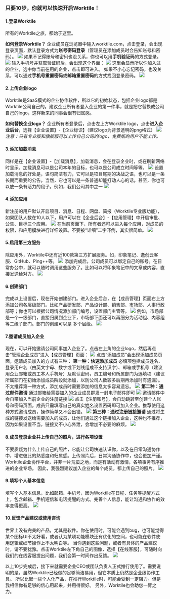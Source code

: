 ### 只要10步，你就可以快速开启Worktile！

#### 1.登录Worktile

所有的Worktile之旅，都始于这里。

**如何登录Worktile？**
企业成员在浏览器中输入worktile.com，点击登录，会出现登录页面，默认登录方式为**账号密码登录**（管理员在添加成员时会告知账号和密码）。
![](/assets/1-2.png)
如果不记得账号和密码也没关系，你也可以用**手机验证码**的方式登录。
![](/assets/1-3.png)
输入手机号并获取验证码后，会出现这个界面：
![](/assets/1-4.png)
这里会显示所以你加入过的企业，选中你当前在用的企业，点击即可进入。
如果不小心忘记密码，也没关系，可以通过**手机号重置密码**或**邮箱重置密码**的方式找回登录密码。
![](/assets/1-5.png)
#### 2.上传企业logo
Worktile是SaaS模式的企业协作软件，所以它的初始状态，包括企业logo都是Worktile公司自己的。建议企业所有者登入企业的第一件事，就是把它替换成公司自己的logo，这样新来的同事会很有归属感。

**如何替换企业logo？**
企业所有者登录后，点击左上方Worktile logo，点击**进入企业后台**，选择【企业设置】-【企业标识】（建议logo为背景透明的png格式）
![](/assets/1-8.png)
_注意：只有专业版和旗舰版可以上传自己公司的logo，免费版的用户不能上传。_
#### 3.添加加载消息
同样是在【企业设置】-【加载消息】，加载消息，会在登录企业时，或在刷新网络时显示。加载消息可以是公司本年的目标，也可以是公司成立时间等等。
![](/assets/1-9.png)
设置加载消息的好处是，语句简洁有力，它可以是项目尾期的决战之语，也可以是一条长期而重要的公告。当然，它也可以是一条普通却能打动人心的话。甚至，你也可以放一条有活力的段子。例如，我们公司其中之一
![](/assets/1-11.png)
#### 4.添加应用
新注册的用户默认开启项目、消息、日程、网盘、简报（Worktile专业版功能），如果团队人数在10人以下，用户可以在【企业后台】-【应用管理】中开启审批、公告、目标三个应用。
![](/assets/1-12.png)
在当前页面下，所有者还可以进入每个应用，对成员的权限，和应用模块进行详细设置。不要被“详细”二字吓倒，其实很简单。
![](/assets/1-10.png)
#### 5.启用第三方服务
除应用外，Worktile中还有近100款第三方扩展服务。如，印象笔记、逸创云客服、GitHub、Ping++等。
![](/assets/1-13.png)
添加完成后，公司成员可以绑定自己的账号。在日常办公中，就可以随时调用这些服务了。比如可以将印象笔记中的文章或内容，直接发送给对方。
![](/assets/1-14.png)
#### 6.创建部门
完成以上设置后，现在开始创建部门。进入企业后台，在【成员管理】页面右上方添加公司各层级部门。比如产品研发部、产品设计部、销售部、市场部、人事行政部等；你也可以根据公司情况添加部门编号，设置部门主管等。
![](/assets/1-15.png)
例如，市场部是一个一级部门，直接归属到企业下，市场部下面还可以再细分为活动组、内容组等二级子部门。部门的创建可以是 多个层级。
![](/assets/1-16.png)
#### 7.邀请成员加入企业
现在，可以开始邀请公司同事加入企业了。点击左上角的企业logo，然后再点击“管理企业成员”进入【成员管理】页面：
![](/assets/1-32.png)
点击“添加成员”会出现添加成员页面，邀请成员加入的方式有三种：
**第一种：快速添加成员**
必填项包括成员姓名、登录用户名（由英文字母、数字或下划线组成不支持汉字）、邮箱或手机号（建议用企业邮箱或员工本人手机号）及默认密码，员工编号和所属部门为选填项（建议所属部门在初始添加成员阶段就添加，以防公司人数较多后期再添加时有遗漏）。不太推荐第一种方式，添加成员时需要添加的信息太多容易遗忘。
![](/assets/1-17.png)
**第二种：通过邮件邀请**
通过邮箱给需要加入的企业成员群发一封电子邮件即可
![](/assets/1-18.png)
邀请邮件中会自带加入当前企业的注册链接
![](/assets/1-19.png)
点击【注册账号】，会自动跳转至创建个人账号和密码页面，成员只需填写自己的真实姓名设置密码即可加入企业。推荐使用这种方式邀请成员，操作简单又不会出错。
![](/assets/1-20.png)
**第三种：通过注册链接邀请**
通过将生成的链接发送给需要加入的成员，让他们通过这个链接加入企业，这种也不推荐，因为如果设置不当，链接又不小心外泄，会增加不必要的麻烦。
![](/assets/1-21.png)
#### 8.成员登录企业并上传自己的照片，进行各项设置
不要质疑为什么上传自己的照片，它能让公司快速认识你，以及在日常沟通协作中，增进彼此的熟悉度和归属感。上传照片后，日常沟通协作中，也会更加严谨。
Worktile企业协作平台，并非一片荒蛮之地，而是有活动有激情，各项事务有序推进的企业专场。
因此，我强烈建议加入企业的每个成员，都上传自己的照片。
![](/assets/1-22.png)
#### 9.填写个人基本信息
填写个人基本信息，比如邮箱、手机号，因为Worktile在日程、任务等提醒方式上，包含邮箱、手机短信和电话提醒的方式。完善个人信息，能让沟通和协作的效率变得更高。
![](/assets/1-23.png)
#### 10.反馈产品建议或使用咨询
世界上没有完美的产品，尤其是软件。你在使用时，可能会遇到bug，也可能觉得某个图标UI不太好看，或者认为某项功能模块还有优化的空间，也可能在软件使用逻辑或细节操作上不太明白等。
当你遇到这些问题，或者有具体的产品建议时，请不要犹豫。点击Worktile左下角自己的图像，选择【在线客服】，可随时向我们的在线客服提出问题，我们会第一时间作出反馈。
![](/assets/1-24.png)

以上10步完成后，接下来就需要企业CEO或团队负责人正式推行使用了。需要说明的是，虽然Worktile已经做的足够简洁易用，但它本质上仍然是企业级协作工具。
所以比起一些个人化产品，在推行Worktile时，可能会受到一定阻力。但是我相信你有足够的信心用起来，并用得很好。
另外，Worktile也会助您一臂之力。